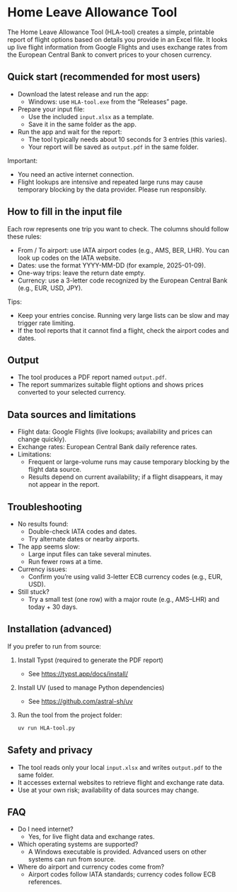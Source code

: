 # Home Leave Allowance Tool

The Home Leave Allowance Tool (HLA-tool) creates a simple, printable report of flight options based on details you provide in an Excel file. It looks up live flight information from Google Flights and uses exchange rates from the European Central Bank to convert prices to your chosen currency.

## Quick start (recommended for most users)

- Download the latest release and run the app:
  - Windows: use `HLA-tool.exe` from the “Releases” page.
- Prepare your input file:
  - Use the included `input.xlsx` as a template.
  - Save it in the same folder as the app.
- Run the app and wait for the report:
  - The tool typically needs about 10 seconds for 3 entries (this varies).
  - Your report will be saved as `output.pdf` in the same folder.

Important:

- You need an active internet connection.
- Flight lookups are intensive and repeated large runs may cause temporary blocking by the data provider. Please run responsibly.

## How to fill in the input file

Each row represents one trip you want to check. The columns should follow these rules:

- From / To airport: use IATA airport codes (e.g., AMS, BER, LHR). You can look up codes on the IATA website.
- Dates: use the format YYYY-MM-DD (for example, 2025-01-09).
- One-way trips: leave the return date empty.
- Currency: use a 3-letter code recognized by the European Central Bank (e.g., EUR, USD, JPY).

Tips:

- Keep your entries concise. Running very large lists can be slow and may trigger rate limiting.
- If the tool reports that it cannot find a flight, check the airport codes and dates.

## Output

- The tool produces a PDF report named `output.pdf`.
- The report summarizes suitable flight options and shows prices converted to your selected currency.

## Data sources and limitations

- Flight data: Google Flights (live lookups; availability and prices can change quickly).
- Exchange rates: European Central Bank daily reference rates.
- Limitations:
  - Frequent or large-volume runs may cause temporary blocking by the flight data source.
  - Results depend on current availability; if a flight disappears, it may not appear in the report.

## Troubleshooting

- No results found:
  - Double-check IATA codes and dates.
  - Try alternate dates or nearby airports.
- The app seems slow:
  - Large input files can take several minutes.
  - Run fewer rows at a time.
- Currency issues:
  - Confirm you’re using valid 3-letter ECB currency codes (e.g., EUR, USD).
- Still stuck?
  - Try a small test (one row) with a major route (e.g., AMS–LHR) and today + 30 days.

## Installation (advanced)

If you prefer to run from source:

1. Install Typst (required to generate the PDF report)
   - See https://typst.app/docs/install/

2. Install UV (used to manage Python dependencies)
   - See https://github.com/astral-sh/uv

3. Run the tool from the project folder:
   ```bash
   uv run HLA-tool.py
   ```

## Safety and privacy

- The tool reads only your local `input.xlsx` and writes `output.pdf` to the same folder.
- It accesses external websites to retrieve flight and exchange rate data.
- Use at your own risk; availability of data sources may change.

## FAQ

- Do I need internet?
  - Yes, for live flight data and exchange rates.
- Which operating systems are supported?
  - A Windows executable is provided. Advanced users on other systems can run from source.
- Where do airport and currency codes come from?
  - Airport codes follow IATA standards; currency codes follow ECB references.
